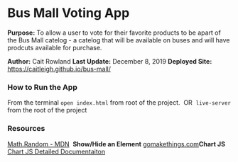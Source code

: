 # Bus Mall Voting App
**Purpose:** To allow a user to vote for their favorite products to be apart of the Bus Mall catelog - a catelog that will be available on buses and will have prodcuts available for purchase. 

**Author:** Cait Rowland
**Last Update:** December 8, 2019
**Deployed Site:** https://caitleigh.github.io/bus-mall/

### How to Run the App
From the terminal `open index.html` from root of the project.
​
OR 
​
`live-server` from the root of the project

### Resources
[Math.Random - MDN](https://developer.mozilla.org/en-US/docs/Web/JavaScript/Reference/Global_Objects/Math/random)
​
**Show/Hide an Element**
[gomakethings.com](https://gomakethings.com/how-to-show-and-hide-elements-with-vanilla-javascript/)
​
**Chart JS**
[Chart JS Detailed Documentaiton](https://www.chartjs.org/docs/latest/)
